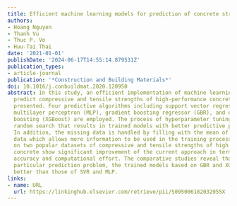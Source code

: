 ```yaml
---
title: Efficient machine learning models for prediction of concrete strengths
authors:
- Hoang Nguyen
- Thanh Vu
- Thuc P. Vo
- Huu-Tai Thai
date: '2021-01-01'
publishDate: '2024-06-17T14:55:14.879531Z'
publication_types:
- article-journal
publication: '*Construction and Building Materials*'
doi: 10.1016/j.conbuildmat.2020.120950
abstract: In this study, an efficient implementation of machine learning models to
  predict compressive and tensile strengths of high-performance concrete (HPC) is
  presented. Four predictive algorithms including support vector regression (SVR),
  multilayer perceptron (MLP), gradient boosting regressor (GBR), and extreme gradient
  boosting (XGBoost) are employed. The process of hyperparameter tuning is based on
  random search that results in trained models with better predictive performances.
  In addition, the missing data is handled by filling with the mean of the available
  data which allows more information to be used in the training process. The results
  on two popular datasets of compressive and tensile strengths of high performance
  concrete show significant improvement of the current approach in terms of both prediction
  accuracy and computational effort. The comparative studies reveal that, for this
  particular prediction problem, the trained models based on GBR and XGBoost perform
  better than those of SVR and MLP.
links:
- name: URL
  url: https://linkinghub.elsevier.com/retrieve/pii/S095006182032955X
---
```

